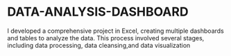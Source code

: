 # DATA-ANALYSIS-DASHBOARD
I developed a comprehensive project in Excel, creating multiple dashboards and tables to analyze the data. This process involved several stages, including data processing, data cleansing,and data visualization
